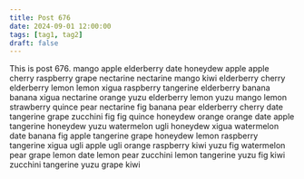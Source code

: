```yaml
---
title: Post 676
date: 2024-09-01 12:00:00
tags: [tag1, tag2]
draft: false
---
```

This is post 676.
mango
apple
elderberry
date
honeydew
apple
apple
cherry
raspberry
grape
nectarine
nectarine
mango
kiwi
elderberry
cherry
elderberry
lemon
lemon
xigua
raspberry
tangerine
elderberry
banana
banana
xigua
nectarine
orange
yuzu
elderberry
lemon
yuzu
mango
lemon
strawberry
quince
pear
nectarine
fig
banana
pear
elderberry
cherry
date
tangerine
grape
zucchini
fig
fig
quince
honeydew
orange
orange
date
apple
tangerine
honeydew
yuzu
watermelon
ugli
honeydew
xigua
watermelon
date
banana
fig
apple
tangerine
grape
honeydew
lemon
raspberry
tangerine
xigua
ugli
apple
ugli
orange
raspberry
kiwi
yuzu
fig
watermelon
pear
grape
lemon
date
lemon
pear
zucchini
lemon
tangerine
yuzu
fig
kiwi
zucchini
tangerine
yuzu
grape
kiwi
